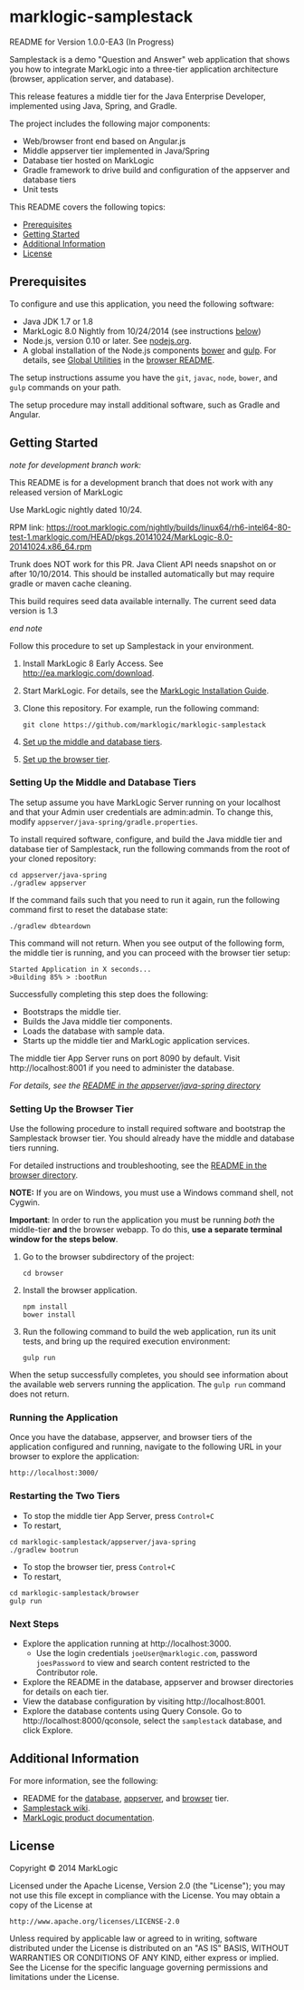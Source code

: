# marklogic-samplestack

README for Version 1.0.0-EA3 (In Progress)

Samplestack is a demo "Question and Answer" web application that shows you how to integrate MarkLogic into a three-tier application architecture (browser, application server, and database).

This release features a middle tier for the Java Enterprise Developer, implemented using Java, Spring, and Gradle.

The project includes the following major components:
* Web/browser front end based on Angular.js
* Middle appserver tier implemented in Java/Spring
* Database tier hosted on MarkLogic
* Gradle framework to drive build and configuration of the appserver and database tiers
* Unit tests

This README covers the following topics:
* [Prerequisites](#prerequisites)
* [Getting Started](#getting-started)
* [Additional Information](#additional-information)
* [License](#license)

## Prerequisites
To configure and use this application, you need the following software:
* Java JDK 1.7 or 1.8
* MarkLogic 8.0 Nightly from 10/24/2014 (see instructions [below](#getting-started))
* Node.js, version 0.10 or later. See [nodejs.org](http://nodejs.org).
* A global installation of the Node.js components [bower](http://bower.io) and [gulp](https://github.com/gulpjs/gulp). For details, see [Global Utilities](browser/README.md#global-utilities) in the [browser README](browser/README.md).

The setup instructions assume you have the `git`, `javac`, `node`, `bower`, and `gulp` commands on your path.

The setup procedure may install additional software, such as Gradle and Angular.

## Getting Started

*note for development branch work:*

This README is for a development branch that does not work with any released version of MarkLogic

Use MarkLogic nightly dated 10/24.  

RPM link: https://root.marklogic.com/nightly/builds/linux64/rh6-intel64-80-test-1.marklogic.com/HEAD/pkgs.20141024/MarkLogic-8.0-20141024.x86_64.rpm

Trunk does NOT work for this PR.
Java Client API needs snapshot on or after 10/10/2014.  This should be installed
automatically but may require gradle or maven cache cleaning.

This build requires seed data available internally.  The current seed data version is 1.3

*end note*


Follow this procedure to set up Samplestack in your environment.

1. Install MarkLogic 8 Early Access. See http://ea.marklogic.com/download.

2. Start MarkLogic. For details, see the [MarkLogic Installation Guide](http://docs.marklogic.com/guide/installation/procedures#id_92457).

3. Clone this repository. For example, run the following command:  

    ```
    git clone https://github.com/marklogic/marklogic-samplestack
    ```
4. [Set up the middle and database tiers](#setting-up-the-middle-and-database-tiers).

5. [Set up the browser tier](#setting-up-the-browser-tier).


### Setting Up the Middle and Database Tiers
The setup assume you have MarkLogic Server running on your localhost and that your Admin user credentials are admin:admin. To change this, modify `appserver/java-spring/gradle.properties`.

To install required software, configure, and build the Java middle tier and database tier of Samplestack, run the following commands from the root of your cloned repository:

```
cd appserver/java-spring
./gradlew appserver
```

If the command fails such that you need to run it again, run the following command first to reset the database state:

```
./gradlew dbteardown
```

This command will not return. When you see output of the following form, the middle tier is running, and you can proceed with the browser tier setup:
```
Started Application in X seconds...
>Building 85% > :bootRun
```

Successfully completing this step does the following:
* Bootstraps the middle tier.
* Builds the Java middle tier components.
* Loads the database with sample data.
* Starts up the middle tier and MarkLogic application services.

The middle tier App Server runs on port 8090 by default. Visit http://localhost:8001 if you need to administer the database.

*For details, see the [README in the appserver/java-spring directory](appserver/java-spring/README.md)*

### Setting Up the Browser Tier
Use the following procedure to install required software and bootstrap the Samplestack browser tier. You should already have the middle and database tiers running.

For detailed instructions and troubleshooting, see the [README in the browser directory](browser/README.md).

**NOTE:** If you are on Windows, you must use a Windows command shell, not Cygwin.

**Important**: In order to run the application you must be running *both* the middle-tier **and** the browser webapp.  To do this, **use a separate terminal window for the steps below**.

1. Go to the browser subdirectory of the project:

    ```
    cd browser
    ```
2. Install the browser application.

    ```
    npm install
    bower install
    ```
3. Run the following command to build the web application, run its unit tests, and bring up the required execution environment:

    ```
    gulp run
    ```

When the setup successfully completes, you should see information about the available web servers running the application. The `gulp run` command does not return.

### Running the Application
Once you have the database, appserver, and browser tiers of the application configured and running, navigate to the following URL in your browser to explore the application:

`http://localhost:3000/`

### Restarting the Two Tiers

* To stop the middle tier App Server, press `Control+C`
* To restart,
```
cd marklogic-samplestack/appserver/java-spring
./gradlew bootrun
```

* To stop the browser tier, press `Control+C`
* To restart,
```
cd marklogic-samplestack/browser
gulp run
```

### Next Steps
* Explore the application running at http://localhost:3000.
  * Use the login credentials `joeUser@marklogic.com`, password `joesPassword` to view and search content restricted to the Contributor role.
* Explore the README in the database, appserver and browser directories for details on each tier.
* View the database configuration by visiting http://localhost:8001.
* Explore the database contents using Query Console. Go to http://localhost:8000/qconsole, select the `samplestack` database, and click Explore.

## Additional Information
For more information, see the following:
* README for the [database](database/README.md), [appserver](appserver/java-spring/README.md), and [browser](browser/README.md) tier.
* [Samplestack wiki](https://github.com/marklogic/marklogic-samplestack/wiki).
* [MarkLogic product documentation](http://docs.marklogic.com).

## License

Copyright © 2014 MarkLogic

Licensed under the Apache License, Version 2.0 (the "License");
you may not use this file except in compliance with the License.
You may obtain a copy of the License at

    http://www.apache.org/licenses/LICENSE-2.0

Unless required by applicable law or agreed to in writing, software
distributed under the License is distributed on an "AS IS" BASIS,
WITHOUT WARRANTIES OR CONDITIONS OF ANY KIND, either express or implied.
See the License for the specific language governing permissions and
limitations under the License.
